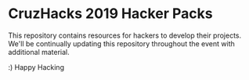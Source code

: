 # CruzHacks 2019 Hacker Packs

This repository contains resources for hackers to develop their projects. We'll be continually updating this repository throughout the event with additional material.

:) Happy Hacking